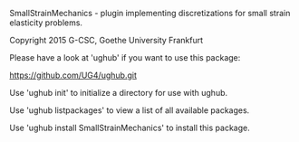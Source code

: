 SmallStrainMechanics - plugin implementing discretizations for small strain elasticity problems.

Copyright 2015 G-CSC, Goethe University Frankfurt

Please have a look at 'ughub' if you want to use this package:

https://github.com/UG4/ughub.git

Use 'ughub init' to initialize a directory for use with ughub.

Use 'ughub listpackages' to view a list of all available packages.

Use 'ughub install SmallStrainMechanics' to install this package.
